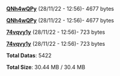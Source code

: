 [**QNh4wQPy**](/data/QNh4wQPy.txt) (28/11/22 - 12:56)- 4677 bytes

[**QNh4wQPy**](/data/QNh4wQPy.txt) (28/11/22 - 12:56)- 4677 bytes

[**74vqvy1y**](/data/74vqvy1y.txt) (28/11/22 - 12:56)- 723 bytes

[**74vqvy1y**](/data/74vqvy1y.txt) (28/11/22 - 12:56)- 723 bytes

**Total Datas**: 5422

**Total Size**: 30.44 MB / 30.4 MB